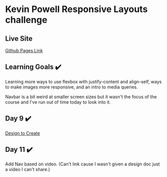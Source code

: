 # Kevin Powell Responsive Layouts challenge

## Live Site
[Github Pages Link](https://patrick-dolan.github.io/kp-responsivelayouts-d9/)

## Learning Goals ✔️
Learning more ways to use flexbox with justify-content and align-self, ways to make images more responsive, and an intro to media queries. 

Navbar is a bit weird at smaller screen sizes but it wasn't the focus of the course and I've run out of time today to look into it.

## Day 9  ✔️
[Design to Create](https://courses.kevinpowell.co/rails/active_storage/blobs/redirect/eyJfcmFpbHMiOnsibWVzc2FnZSI6IkJBaHBBeGxDRkE9PSIsImV4cCI6bnVsbCwicHVyIjoiYmxvYl9pZCJ9fQ==--c97f02cbf7e4b173d561347cb58724c970fc7ee5/02-05-challenge.pdf?disposition=attachment)

## Day 11  ✔️

Add Nav based on video. (Can't link cause I wasn't given a design doc just a video I can't share.)
